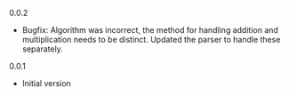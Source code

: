 0.0.2

* Bugfix: Algorithm was incorrect, the method for handling addition and multiplication needs to be distinct. Updated the parser to handle these separately.

0.0.1

* Initial version
